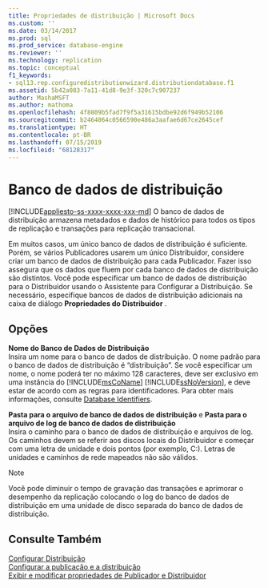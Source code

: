```yaml
---
title: Propriedades de distribuição | Microsoft Docs
ms.custom: ''
ms.date: 03/14/2017
ms.prod: sql
ms.prod_service: database-engine
ms.reviewer: ''
ms.technology: replication
ms.topic: conceptual
f1_keywords:
- sql13.rep.configuredistributionwizard.distributiondatabase.f1
ms.assetid: 5b42a083-7a11-41d8-9e3f-320c7c907237
author: MashaMSFT
ms.author: mathoma
ms.openlocfilehash: 4f8809b5fad7f9f5a31615bdbe92d6f949b52106
ms.sourcegitcommit: b2464064c0566590e486a3aafae6d67ce2645cef
ms.translationtype: HT
ms.contentlocale: pt-BR
ms.lasthandoff: 07/15/2019
ms.locfileid: "68128317"
---
```

# <a name="distribution-database"></a>Banco de dados de distribuição
[!INCLUDE[appliesto-ss-xxxx-xxxx-xxx-md](../../includes/appliesto-ss-xxxx-xxxx-xxx-md.md)]
  O banco de dados de distribuição armazena metadados e dados de histórico para todos os tipos de replicação e transações para replicação transacional.  
  
 Em muitos casos, um único banco de dados de distribuição é suficiente. Porém, se vários Publicadores usarem um único Distribuidor, considere criar um banco de dados de distribuição para cada Publicador. Fazer isso assegura que os dados que fluem por cada banco de dados de distribuição são distintos. Você pode especificar um banco de dados de distribuição para o Distribuidor usando o Assistente para Configurar a Distribuição. Se necessário, especifique bancos de dados de distribuição adicionais na caixa de diálogo **Propriedades do Distribuidor** .  
  
## <a name="options"></a>Opções  
 **Nome do Banco de Dados de Distribuição**  
 Insira um nome para o banco de dados de distribuição. O nome padrão para o banco de dados de distribuição é “distribuição”. Se você especificar um nome, o nome poderá ter no máximo 128 caracteres, deve ser exclusivo em uma instância do [!INCLUDE[msCoName](../../includes/msconame-md.md)] [!INCLUDE[ssNoVersion](../../includes/ssnoversion-md.md)], e deve estar de acordo com as regras para identificadores. Para obter mais informações, consulte [Database Identifiers](../../relational-databases/databases/database-identifiers.md).  
  
 **Pasta para o arquivo de banco de dados de distribuição** e **Pasta para o arquivo de log de banco de dados de distribuição**  
 Insira o caminho para o banco de dados de distribuição e arquivos de log. Os caminhos devem se referir aos discos locais do Distribuidor e começar com uma letra de unidade e dois pontos (por exemplo, C:). Letras de unidades e caminhos de rede mapeados não são válidos.  
  
> [!NOTE]  
>  Você pode diminuir o tempo de gravação das transações e aprimorar o desempenho da replicação colocando o log do banco de dados de distribuição em uma unidade de disco separada do banco de dados de distribuição.  
  
## <a name="see-also"></a>Consulte Também  
 [Configurar Distribuição](../../relational-databases/replication/configure-distribution.md)   
 [Configurar a publicação e a distribuição](../../relational-databases/replication/configure-publishing-and-distribution.md)   
 [Exibir e modificar propriedades de Publicador e Distribuidor](../../relational-databases/replication/view-and-modify-distributor-and-publisher-properties.md)  
  
  
